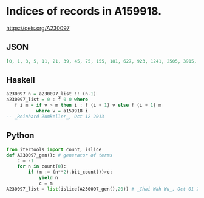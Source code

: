 # Indices of records in A159918\.
https://oeis.org/A230097
## JSON
```JSON
[0, 1, 3, 5, 11, 21, 39, 45, 75, 155, 181, 627, 923, 1241, 2505, 3915, 5221, 6475, 11309, 15595, 19637, 31595, 44491, 69451, 113447, 185269, 244661, 357081, 453677, 908091, 980853, 2960011, 2965685, 5931189, 11862197, 20437147, 22193965, 43586515, 57804981, 157355851]
```
## Haskell
```Haskell
a230097 n = a230097_list !! (n-1)
a230097_list = 0 : f 0 0 where
   f i m = if v > m then i : f (i + 1) v else f (i + 1) m
           where v = a159918 i
-- _Reinhard Zumkeller_, Oct 12 2013
```
## Python
```Python
from itertools import count, islice
def A230097_gen(): # generator of terms
    c = -1
    for n in count(0):
        if (m := (n**2).bit_count())>c:
            yield n
            c = m
A230097_list = list(islice(A230097_gen(),20)) # _Chai Wah Wu_, Oct 01 2022
```

